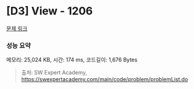 # [D3]  View - 1206 

[문제 링크](https://swexpertacademy.com/main/code/problem/problemDetail.do?contestProbId=AV134DPqAA8CFAYh) 

### 성능 요약

메모리: 25,024 KB, 시간: 174 ms, 코드길이: 1,676 Bytes



> 출처: SW Expert Academy, https://swexpertacademy.com/main/code/problem/problemList.do